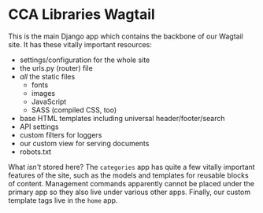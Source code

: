 # CCA Libraries Wagtail

This is the main Django app which contains the backbone of our Wagtail site. It has these vitally important resources:

- settings/configuration for the whole site
- the urls.py (router) file
- _all_ the static files
    + fonts
    + images
    + JavaScript
    + SASS (compiled CSS, too)
- base HTML templates including universal header/footer/search
- API settings
- custom filters for loggers
- our custom view for serving documents
- robots.txt

What _isn't_ stored here? The `categories` app has quite a few vitally important features of the site, such as the models and templates for reusable blocks of content. Management commands apparently cannot be placed under the primary app so they also live under various other apps. Finally, our custom template tags live in the `home` app.
